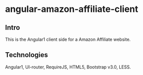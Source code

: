 # angular-amazon-affiliate-client

Intro
---------------------------
This is the Angular1 client side for a Amazon Affiliate website.


Technologies
---------------------------
Angular1, UI-router, RequireJS, HTML5, Bootstrap v3.0, LESS.
